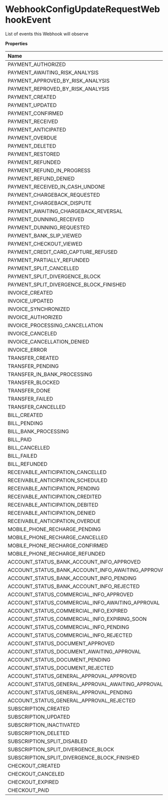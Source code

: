 # WebhookConfigUpdateRequestWebhookEvent

List of events this Webhook will observe

**Properties**

| Name                                               | Type   | Required | Description                                          |
| :------------------------------------------------- | :----- | :------- | :--------------------------------------------------- |
| PAYMENT_AUTHORIZED                                 | String | ✅       | "PAYMENT_AUTHORIZED"                                 |
| PAYMENT_AWAITING_RISK_ANALYSIS                     | String | ✅       | "PAYMENT_AWAITING_RISK_ANALYSIS"                     |
| PAYMENT_APPROVED_BY_RISK_ANALYSIS                  | String | ✅       | "PAYMENT_APPROVED_BY_RISK_ANALYSIS"                  |
| PAYMENT_REPROVED_BY_RISK_ANALYSIS                  | String | ✅       | "PAYMENT_REPROVED_BY_RISK_ANALYSIS"                  |
| PAYMENT_CREATED                                    | String | ✅       | "PAYMENT_CREATED"                                    |
| PAYMENT_UPDATED                                    | String | ✅       | "PAYMENT_UPDATED"                                    |
| PAYMENT_CONFIRMED                                  | String | ✅       | "PAYMENT_CONFIRMED"                                  |
| PAYMENT_RECEIVED                                   | String | ✅       | "PAYMENT_RECEIVED"                                   |
| PAYMENT_ANTICIPATED                                | String | ✅       | "PAYMENT_ANTICIPATED"                                |
| PAYMENT_OVERDUE                                    | String | ✅       | "PAYMENT_OVERDUE"                                    |
| PAYMENT_DELETED                                    | String | ✅       | "PAYMENT_DELETED"                                    |
| PAYMENT_RESTORED                                   | String | ✅       | "PAYMENT_RESTORED"                                   |
| PAYMENT_REFUNDED                                   | String | ✅       | "PAYMENT_REFUNDED"                                   |
| PAYMENT_REFUND_IN_PROGRESS                         | String | ✅       | "PAYMENT_REFUND_IN_PROGRESS"                         |
| PAYMENT_REFUND_DENIED                              | String | ✅       | "PAYMENT_REFUND_DENIED"                              |
| PAYMENT_RECEIVED_IN_CASH_UNDONE                    | String | ✅       | "PAYMENT_RECEIVED_IN_CASH_UNDONE"                    |
| PAYMENT_CHARGEBACK_REQUESTED                       | String | ✅       | "PAYMENT_CHARGEBACK_REQUESTED"                       |
| PAYMENT_CHARGEBACK_DISPUTE                         | String | ✅       | "PAYMENT_CHARGEBACK_DISPUTE"                         |
| PAYMENT_AWAITING_CHARGEBACK_REVERSAL               | String | ✅       | "PAYMENT_AWAITING_CHARGEBACK_REVERSAL"               |
| PAYMENT_DUNNING_RECEIVED                           | String | ✅       | "PAYMENT_DUNNING_RECEIVED"                           |
| PAYMENT_DUNNING_REQUESTED                          | String | ✅       | "PAYMENT_DUNNING_REQUESTED"                          |
| PAYMENT_BANK_SLIP_VIEWED                           | String | ✅       | "PAYMENT_BANK_SLIP_VIEWED"                           |
| PAYMENT_CHECKOUT_VIEWED                            | String | ✅       | "PAYMENT_CHECKOUT_VIEWED"                            |
| PAYMENT_CREDIT_CARD_CAPTURE_REFUSED                | String | ✅       | "PAYMENT_CREDIT_CARD_CAPTURE_REFUSED"                |
| PAYMENT_PARTIALLY_REFUNDED                         | String | ✅       | "PAYMENT_PARTIALLY_REFUNDED"                         |
| PAYMENT_SPLIT_CANCELLED                            | String | ✅       | "PAYMENT_SPLIT_CANCELLED"                            |
| PAYMENT_SPLIT_DIVERGENCE_BLOCK                     | String | ✅       | "PAYMENT_SPLIT_DIVERGENCE_BLOCK"                     |
| PAYMENT_SPLIT_DIVERGENCE_BLOCK_FINISHED            | String | ✅       | "PAYMENT_SPLIT_DIVERGENCE_BLOCK_FINISHED"            |
| INVOICE_CREATED                                    | String | ✅       | "INVOICE_CREATED"                                    |
| INVOICE_UPDATED                                    | String | ✅       | "INVOICE_UPDATED"                                    |
| INVOICE_SYNCHRONIZED                               | String | ✅       | "INVOICE_SYNCHRONIZED"                               |
| INVOICE_AUTHORIZED                                 | String | ✅       | "INVOICE_AUTHORIZED"                                 |
| INVOICE_PROCESSING_CANCELLATION                    | String | ✅       | "INVOICE_PROCESSING_CANCELLATION"                    |
| INVOICE_CANCELED                                   | String | ✅       | "INVOICE_CANCELED"                                   |
| INVOICE_CANCELLATION_DENIED                        | String | ✅       | "INVOICE_CANCELLATION_DENIED"                        |
| INVOICE_ERROR                                      | String | ✅       | "INVOICE_ERROR"                                      |
| TRANSFER_CREATED                                   | String | ✅       | "TRANSFER_CREATED"                                   |
| TRANSFER_PENDING                                   | String | ✅       | "TRANSFER_PENDING"                                   |
| TRANSFER_IN_BANK_PROCESSING                        | String | ✅       | "TRANSFER_IN_BANK_PROCESSING"                        |
| TRANSFER_BLOCKED                                   | String | ✅       | "TRANSFER_BLOCKED"                                   |
| TRANSFER_DONE                                      | String | ✅       | "TRANSFER_DONE"                                      |
| TRANSFER_FAILED                                    | String | ✅       | "TRANSFER_FAILED"                                    |
| TRANSFER_CANCELLED                                 | String | ✅       | "TRANSFER_CANCELLED"                                 |
| BILL_CREATED                                       | String | ✅       | "BILL_CREATED"                                       |
| BILL_PENDING                                       | String | ✅       | "BILL_PENDING"                                       |
| BILL_BANK_PROCESSING                               | String | ✅       | "BILL_BANK_PROCESSING"                               |
| BILL_PAID                                          | String | ✅       | "BILL_PAID"                                          |
| BILL_CANCELLED                                     | String | ✅       | "BILL_CANCELLED"                                     |
| BILL_FAILED                                        | String | ✅       | "BILL_FAILED"                                        |
| BILL_REFUNDED                                      | String | ✅       | "BILL_REFUNDED"                                      |
| RECEIVABLE_ANTICIPATION_CANCELLED                  | String | ✅       | "RECEIVABLE_ANTICIPATION_CANCELLED"                  |
| RECEIVABLE_ANTICIPATION_SCHEDULED                  | String | ✅       | "RECEIVABLE_ANTICIPATION_SCHEDULED"                  |
| RECEIVABLE_ANTICIPATION_PENDING                    | String | ✅       | "RECEIVABLE_ANTICIPATION_PENDING"                    |
| RECEIVABLE_ANTICIPATION_CREDITED                   | String | ✅       | "RECEIVABLE_ANTICIPATION_CREDITED"                   |
| RECEIVABLE_ANTICIPATION_DEBITED                    | String | ✅       | "RECEIVABLE_ANTICIPATION_DEBITED"                    |
| RECEIVABLE_ANTICIPATION_DENIED                     | String | ✅       | "RECEIVABLE_ANTICIPATION_DENIED"                     |
| RECEIVABLE_ANTICIPATION_OVERDUE                    | String | ✅       | "RECEIVABLE_ANTICIPATION_OVERDUE"                    |
| MOBILE_PHONE_RECHARGE_PENDING                      | String | ✅       | "MOBILE_PHONE_RECHARGE_PENDING"                      |
| MOBILE_PHONE_RECHARGE_CANCELLED                    | String | ✅       | "MOBILE_PHONE_RECHARGE_CANCELLED"                    |
| MOBILE_PHONE_RECHARGE_CONFIRMED                    | String | ✅       | "MOBILE_PHONE_RECHARGE_CONFIRMED"                    |
| MOBILE_PHONE_RECHARGE_REFUNDED                     | String | ✅       | "MOBILE_PHONE_RECHARGE_REFUNDED"                     |
| ACCOUNT_STATUS_BANK_ACCOUNT_INFO_APPROVED          | String | ✅       | "ACCOUNT_STATUS_BANK_ACCOUNT_INFO_APPROVED"          |
| ACCOUNT_STATUS_BANK_ACCOUNT_INFO_AWAITING_APPROVAL | String | ✅       | "ACCOUNT_STATUS_BANK_ACCOUNT_INFO_AWAITING_APPROVAL" |
| ACCOUNT_STATUS_BANK_ACCOUNT_INFO_PENDING           | String | ✅       | "ACCOUNT_STATUS_BANK_ACCOUNT_INFO_PENDING"           |
| ACCOUNT_STATUS_BANK_ACCOUNT_INFO_REJECTED          | String | ✅       | "ACCOUNT_STATUS_BANK_ACCOUNT_INFO_REJECTED"          |
| ACCOUNT_STATUS_COMMERCIAL_INFO_APPROVED            | String | ✅       | "ACCOUNT_STATUS_COMMERCIAL_INFO_APPROVED"            |
| ACCOUNT_STATUS_COMMERCIAL_INFO_AWAITING_APPROVAL   | String | ✅       | "ACCOUNT_STATUS_COMMERCIAL_INFO_AWAITING_APPROVAL"   |
| ACCOUNT_STATUS_COMMERCIAL_INFO_EXPIRED             | String | ✅       | "ACCOUNT_STATUS_COMMERCIAL_INFO_EXPIRED"             |
| ACCOUNT_STATUS_COMMERCIAL_INFO_EXPIRING_SOON       | String | ✅       | "ACCOUNT_STATUS_COMMERCIAL_INFO_EXPIRING_SOON"       |
| ACCOUNT_STATUS_COMMERCIAL_INFO_PENDING             | String | ✅       | "ACCOUNT_STATUS_COMMERCIAL_INFO_PENDING"             |
| ACCOUNT_STATUS_COMMERCIAL_INFO_REJECTED            | String | ✅       | "ACCOUNT_STATUS_COMMERCIAL_INFO_REJECTED"            |
| ACCOUNT_STATUS_DOCUMENT_APPROVED                   | String | ✅       | "ACCOUNT_STATUS_DOCUMENT_APPROVED"                   |
| ACCOUNT_STATUS_DOCUMENT_AWAITING_APPROVAL          | String | ✅       | "ACCOUNT_STATUS_DOCUMENT_AWAITING_APPROVAL"          |
| ACCOUNT_STATUS_DOCUMENT_PENDING                    | String | ✅       | "ACCOUNT_STATUS_DOCUMENT_PENDING"                    |
| ACCOUNT_STATUS_DOCUMENT_REJECTED                   | String | ✅       | "ACCOUNT_STATUS_DOCUMENT_REJECTED"                   |
| ACCOUNT_STATUS_GENERAL_APPROVAL_APPROVED           | String | ✅       | "ACCOUNT_STATUS_GENERAL_APPROVAL_APPROVED"           |
| ACCOUNT_STATUS_GENERAL_APPROVAL_AWAITING_APPROVAL  | String | ✅       | "ACCOUNT_STATUS_GENERAL_APPROVAL_AWAITING_APPROVAL"  |
| ACCOUNT_STATUS_GENERAL_APPROVAL_PENDING            | String | ✅       | "ACCOUNT_STATUS_GENERAL_APPROVAL_PENDING"            |
| ACCOUNT_STATUS_GENERAL_APPROVAL_REJECTED           | String | ✅       | "ACCOUNT_STATUS_GENERAL_APPROVAL_REJECTED"           |
| SUBSCRIPTION_CREATED                               | String | ✅       | "SUBSCRIPTION_CREATED"                               |
| SUBSCRIPTION_UPDATED                               | String | ✅       | "SUBSCRIPTION_UPDATED"                               |
| SUBSCRIPTION_INACTIVATED                           | String | ✅       | "SUBSCRIPTION_INACTIVATED"                           |
| SUBSCRIPTION_DELETED                               | String | ✅       | "SUBSCRIPTION_DELETED"                               |
| SUBSCRIPTION_SPLIT_DISABLED                        | String | ✅       | "SUBSCRIPTION_SPLIT_DISABLED"                        |
| SUBSCRIPTION_SPLIT_DIVERGENCE_BLOCK                | String | ✅       | "SUBSCRIPTION_SPLIT_DIVERGENCE_BLOCK"                |
| SUBSCRIPTION_SPLIT_DIVERGENCE_BLOCK_FINISHED       | String | ✅       | "SUBSCRIPTION_SPLIT_DIVERGENCE_BLOCK_FINISHED"       |
| CHECKOUT_CREATED                                   | String | ✅       | "CHECKOUT_CREATED"                                   |
| CHECKOUT_CANCELED                                  | String | ✅       | "CHECKOUT_CANCELED"                                  |
| CHECKOUT_EXPIRED                                   | String | ✅       | "CHECKOUT_EXPIRED"                                   |
| CHECKOUT_PAID                                      | String | ✅       | "CHECKOUT_PAID"                                      |

<!-- This file was generated by liblab | https://liblab.com/ -->
